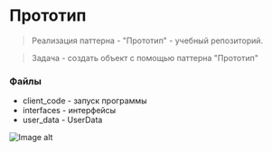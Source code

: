 # Прототип

>Реализация паттерна - "Прототип" - учебный репозиторий.

> Задача - создать объект с помощью паттерна "Прототип"

### Файлы

- client_code - запуск программы
- interfaces - интерфейсы
- user_data - UserData


![Image alt](https://github.com/osadchii-serj/prototype/raw/main/data/svg/prototype.svg)
